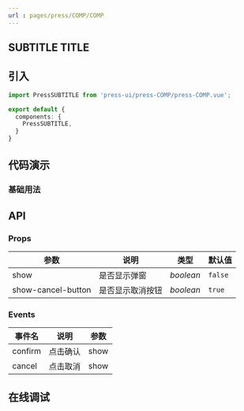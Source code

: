 ```yaml
---
url : pages/press/COMP/COMP
---
```


## SUBTITLE TITLE


## 引入

```ts
import PressSUBTITLE from 'press-ui/press-COMP/press-COMP.vue';

export default {
  components: {
    PressSUBTITLE,
  }
}
```

## 代码演示

### 基础用法


## API

### Props

| 参数               | 说明             | 类型      | 默认值  |
| ------------------ | ---------------- | --------- | ------- |
| show               | 是否显示弹窗     | _boolean_ | `false` |
| show-cancel-button | 是否显示取消按钮 | _boolean_ | `true`  |



### Events

| 事件名  | 说明     | 参数 |
| ------- | -------- | ---- |
| confirm | 点击确认 | show |
| cancel  | 点击取消 | show |

## 在线调试

<debug-online />
